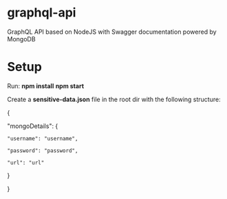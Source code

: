 # graphql-api
GraphQL API based on NodeJS with Swagger documentation powered by MongoDB

# Setup
Run: 
**npm install**
**npm start**

Create a **sensitive-data.json** file in the root dir with the following structure:

{

  "mongoDetails": {

    "username": "username",

    "password": "password",

    "url": "url"

  }

}
